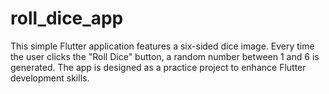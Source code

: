 # roll_dice_app

This simple Flutter application features a six-sided dice image. Every time the user clicks the "Roll Dice" button, a random number between 1 and 6 is generated. The app is designed as a practice project to enhance Flutter development skills.
